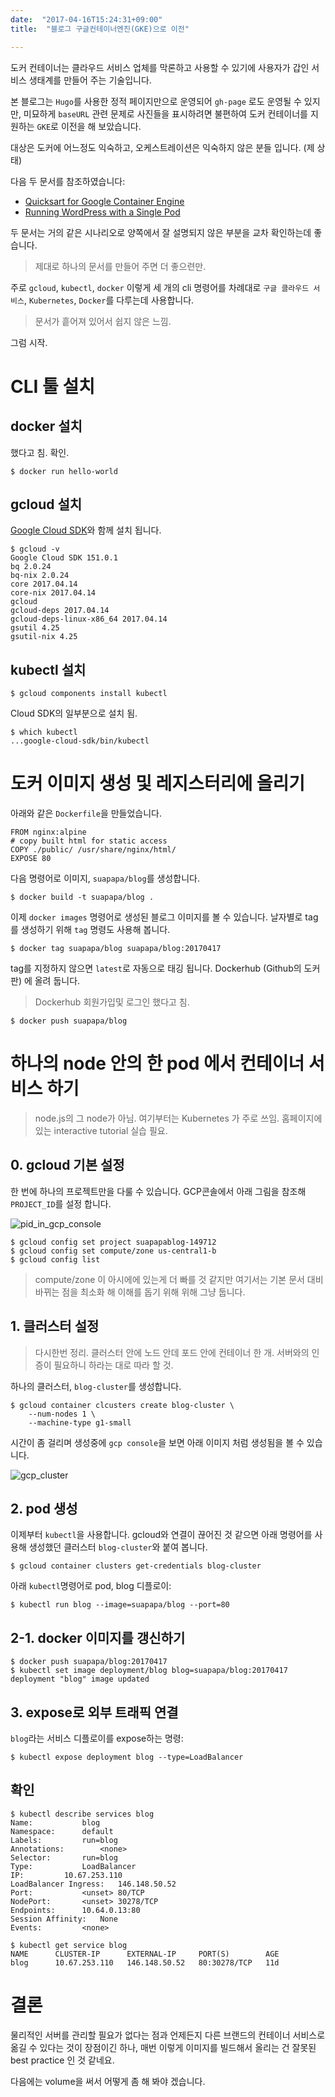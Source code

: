 ```yaml
---
date:  "2017-04-16T15:24:31+09:00"
title:  "블로그 구글컨테이너엔진(GKE)으로 이전"

---
```


도커 컨테이너는 클라우드 서비스 업체를 막론하고 사용할 수 있기에 사용자가 갑인
서비스 생태계를 만들어 주는 기술입니다.

본 블로그는 `Hugo`를 사용한 정적 페이지만으로 운영되어 `gh-page` 로도 운영될 수
있지만, 미묘하게 `baseURL` 관련 문제로 사진들을 표시하려면 불편하여
도커 컨테이너를 지원하는 `GKE`로 이전을 해 보았습니다.

대상은 도커에 어느정도 익숙하고, 오케스트레이션은 익숙하지 않은 분들 입니다. (제 상태)

다음 두 문서를 참조하였습니다:

* [Quicksart for Google Container Engine](https://cloud.google.com/container-engine/docs/quickstart)
* [Running WordPress with a Single Pod](https://cloud.google.com/container-engine/docs/tutorials/hello-wordpress)

두 문서는 거의 같은 시나리오로 양쪽에서 잘 설명되지 않은 부분을 교차 확인하는데 좋습니다.

> 제대로 하나의 문서를 만들어 주면 더 좋으련만.

주로 `gcloud`, `kubectl`, `docker` 이렇게 세 개의 cli 명령어를
차례대로 `구글 클라우드 서비스`, `Kubernetes`, `Docker`를 다루는데 사용합니다.

> 문서가 흩어져 있어서 쉽지 않은 느낌.

그럼 시작.

# CLI 툴 설치

## docker 설치

했다고 침. 확인.

    $ docker run hello-world

## gcloud 설치

[Google Cloud SDK](https://cloud.google.com/sdk/downloads)와 함께 설치 됩니다.

    $ gcloud -v
    Google Cloud SDK 151.0.1
    bq 2.0.24
    bq-nix 2.0.24
    core 2017.04.14
    core-nix 2017.04.14
    gcloud
    gcloud-deps 2017.04.14
    gcloud-deps-linux-x86_64 2017.04.14
    gsutil 4.25
    gsutil-nix 4.25

## kubectl 설치

    $ gcloud components install kubectl

Cloud SDK의 일부분으로 설치 됨.

    $ which kubectl
    ...google-cloud-sdk/bin/kubectl


# 도커 이미지 생성 및 레지스터리에 올리기

아래와 같은 `Dockerfile`을 만들었습니다.

    FROM nginx:alpine
    # copy built html for static access
    COPY ./public/ /usr/share/nginx/html/
    EXPOSE 80

다음 명령어로 이미지, `suapapa/blog`를 생성합니다.

    $ docker build -t suapapa/blog .

이제 `docker images` 명령어로 생성된 블로그 이미지를 볼 수 있습니다.
날자별로 tag를 생성하기 위해 `tag` 명령도 사용해 봅니다.

    $ docker tag suapapa/blog suapapa/blog:20170417

tag를 지정하지 않으면 `latest`로 자동으로 태깅 됩니다.
Dockerhub (Github의 도커 판) 에 올려 둡니다.

> Dockerhub 회원가입및 로그인 했다고 침.

    $ docker push suapapa/blog

# 하나의 node 안의 한 pod 에서 컨테이너 서비스 하기

> node.js의 그 node가 아님.
> 여기부터는 Kubernetes 가 주로 쓰임.
> 홈페이지에 있는 interactive tutorial 실습 필요.

## 0. gcloud 기본 설정

한 번에 하나의 프로젝트만을 다룰 수 있습니다. GCP콘솔에서 아래 그림을 참조해
`PROJECT_ID`를 설정 합니다.

![pid_in_gcp_console](https://asset.homin.dev/blog/img/suapapa_blog_gcp_console.webp)

    $ gcloud config set project suapapablog-149712
    $ gcloud config set compute/zone us-central1-b
    $ gcloud config list

> compute/zone 이 아시에에 있는게 더 빠를 것 같지만
> 여기서는 기본 문서 대비 바뀌는 점을 최소화 해 이해를 돕기 위해
> 위해 그냥 둡니다.

## 1. 클러스터 설정

> 다시한번 정리. 클러스터 안에 노드 안데 포드 안에 컨테이너 한 개.
> 서버와의 인증이 필요하니 하라는 대로 따라 할 것.

하나의 클러스터, `blog-cluster`를 생성합니다.

    $ gcloud container clcusters create blog-cluster \
        --num-nodes 1 \
        --machine-type g1-small

시간이 좀 걸리며 생성중에 `gcp console`을 보면 아래 이미지 처럼 생성됨을
볼 수 있습니다.

![gcp_cluster](https://asset.homin.dev/blog/img/gcp_container_cluster_1024.webp)

## 2. pod 생성

이제부터 `kubectl`을 사용합니다.
gcloud와 연결이 끊어진 것 같으면 아래 명령어를 사용해 생성했던
클러스터 `blog-cluster`와 붙여 봅니다.

    $ gcloud container clusters get-credentials blog-cluster

아래 `kubectl`명령어로 pod, blog 디플로이:

    $ kubectl run blog --image=suapapa/blog --port=80

## 2-1. docker 이미지를 갱신하기

    $ docker push suapapa/blog:20170417
    $ kubectl set image deployment/blog blog=suapapa/blog:20170417
    deployment "blog" image updated

## 3. expose로 외부 트래픽 연결

`blog`라는 서비스 디플로이를 expose하는 명령:

    $ kubectl expose deployment blog --type=LoadBalancer

## 확인

    $ kubectl describe services blog
    Name:			blog
    Namespace:		default
    Labels:			run=blog
    Annotations:		<none>
    Selector:		run=blog
    Type:			LoadBalancer
    IP:			10.67.253.110
    LoadBalancer Ingress:	146.148.50.52
    Port:			<unset>	80/TCP
    NodePort:		<unset>	30278/TCP
    Endpoints:		10.64.0.13:80
    Session Affinity:	None
    Events:			<none>

    $ kubectl get service blog
    NAME      CLUSTER-IP      EXTERNAL-IP     PORT(S)        AGE
    blog      10.67.253.110   146.148.50.52   80:30278/TCP   11d

# 결론

물리적인 서버를 관리할 필요가 없다는 점과 언제든지 다른 브랜드의 컨테이너 서비스로 옮길 수
있다는 것이 장점이긴 하나, 매번 이렇게 이미지를 빌드해서 올리는 건 잘못된 best practice
인 것 같네요.

다음에는 volume을 써서 어떻게 좀 해 봐야 겠습니다.
